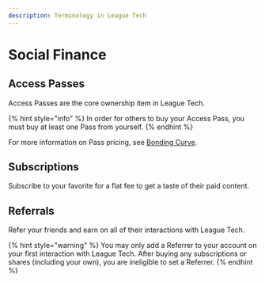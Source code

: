 ```yaml
---
description: Terminology in League Tech
---
```


# Social Finance

## Access Passes

Access Passes are the core ownership item in League Tech.

{% hint style="info" %}
In order for others to buy your Access Pass, you must buy at least one Pass from yourself.
{% endhint %}

For more information on Pass pricing, see [Bonding Curve](bonding-curve.md).

## Subscriptions

Subscribe to your favorite for a flat fee to get a taste of their paid content.

## Referrals

Refer your friends and earn on all of their interactions with League Tech.

{% hint style="warning" %}
You may only add a Referrer to your account on your first interaction with League Tech. After buying any subscriptions or shares (including your own), you are ineligible to set a Referrer.
{% endhint %}
